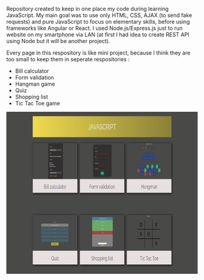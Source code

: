 Repository created to keep in one place my code during learning JavaScript. 
My main goal was to use only HTML, CSS, AJAX (to send fake requests) and pure JavaScript to focus on elementary skills, before using frameworks like Angular or React.
I used Node.js/Express.js just to run website on my smartphone via LAN (at first I had idea to create REST API using Node but it will be another project).

Every page in this respository is like mini project, because I think they are too small to keep them in seperate respositories :

- Bill calculator
- Form validation
- Hangman game
- Quiz
- Shopping list
- Tic Tac Toe game

<p align="center">
  <img width="800" height="427" src="public/images/index.png">
</p>